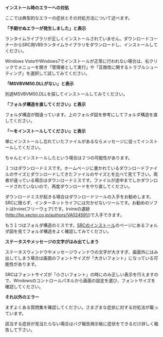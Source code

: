 **インストール時のエラーへの対処**

ここでは典型的なエラーの症状とその対処方法について述べます。

**「予期せぬエラーが発生しました」と表示**

ランタイムライブラリが正しくインストールされていません。ダウンロードコーナーからSRC用VB5ランタイムライブラリをダウンロードし、インストールしてください。

Windows VistaやWindows7でインストールが正常に行われない場合は、右クリックでメニューを開き「管理者として実行」や「互換性に関するトラブルシューティング」を選択して試してみてください。

**「MSVBVM50.DLLがない」と表示**

別途MSVBVM50.DLLを探してインストールしてみてください。

**「フォルダ構造を直してください」と表示**

フォルダ構造が間違っています。上のフォルダ図を参考にしてフォルダ構造を直してください。

**「～をインストールしてください」と表示**

単にインストールし忘れていたファイルがあるならメッセージに従ってインストールしてください。

ちゃんとインストールしたという場合は２つの可能性があります。

１つはダウンロードミスです。ホームページに書かれているダウンロードファイルのサイズとダウンロードしてきたファイルのサイズとを比べて見て下さい。両者が違っている場合はダウンロードミスです。ファイルが途中までしかダウンロードされていないので、再度ダウンロードをやり直してください。

ダウンロードミスが起きる場合はダウンロードツールの入手をお勧めします。SRCに限らず、インターネットライフには欠かせないツールです。お勧めのソフトはIrvine(フリーウェア)です。Irvineの遺跡(http://hp.vector.co.jp/authors/VA024591/)で入手できます。

もう１つはフォルダ構造のミスです。[SRCのインストール](SRCのインストール.md)のページにあるフォルダ図を見てフォルダ構造をよく確認してみてください。

**ステータスやメッセージの文字がはみ出てしまう**

ステータスウィンドウやメッセージウィンドウの文字が大きすぎ、画面外にはみ出してしまう場合は画面のフォントサイズが「大きいフォント」になっている可能性があります。

SRCはフォントサイズが「小さいフォント」の時にのみ正しい表示を行えますので、Windowsのコントロールパネルから画面の設定を選び、フォントサイズを確認してください。

**それ以外のエラー**

まずよくある質問集を確認してください。さまざまな症状に対する対処法が載っています。

該当する症状が見当たらない場合はバグ報告掲示板に症状をできるだけ詳しく報告して下さい。
